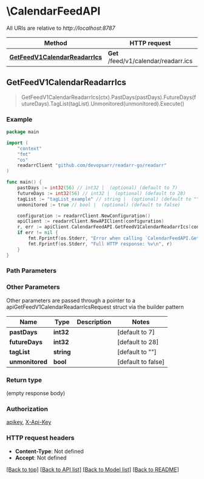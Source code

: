 # \CalendarFeedAPI

All URIs are relative to *http://localhost:8787*

Method | HTTP request | Description
------------- | ------------- | -------------
[**GetFeedV1CalendarReadarrIcs**](CalendarFeedAPI.md#GetFeedV1CalendarReadarrIcs) | **Get** /feed/v1/calendar/readarr.ics | 



## GetFeedV1CalendarReadarrIcs

> GetFeedV1CalendarReadarrIcs(ctx).PastDays(pastDays).FutureDays(futureDays).TagList(tagList).Unmonitored(unmonitored).Execute()



### Example

```go
package main

import (
	"context"
	"fmt"
	"os"
	readarrClient "github.com/devopsarr/readarr-go/readarr"
)

func main() {
	pastDays := int32(56) // int32 |  (optional) (default to 7)
	futureDays := int32(56) // int32 |  (optional) (default to 28)
	tagList := "tagList_example" // string |  (optional) (default to "")
	unmonitored := true // bool |  (optional) (default to false)

	configuration := readarrClient.NewConfiguration()
	apiClient := readarrClient.NewAPIClient(configuration)
	r, err := apiClient.CalendarFeedAPI.GetFeedV1CalendarReadarrIcs(context.Background()).PastDays(pastDays).FutureDays(futureDays).TagList(tagList).Unmonitored(unmonitored).Execute()
	if err != nil {
		fmt.Fprintf(os.Stderr, "Error when calling `CalendarFeedAPI.GetFeedV1CalendarReadarrIcs``: %v\n", err)
		fmt.Fprintf(os.Stderr, "Full HTTP response: %v\n", r)
	}
}
```

### Path Parameters



### Other Parameters

Other parameters are passed through a pointer to a apiGetFeedV1CalendarReadarrIcsRequest struct via the builder pattern


Name | Type | Description  | Notes
------------- | ------------- | ------------- | -------------
 **pastDays** | **int32** |  | [default to 7]
 **futureDays** | **int32** |  | [default to 28]
 **tagList** | **string** |  | [default to &quot;&quot;]
 **unmonitored** | **bool** |  | [default to false]

### Return type

 (empty response body)

### Authorization

[apikey](../README.md#apikey), [X-Api-Key](../README.md#X-Api-Key)

### HTTP request headers

- **Content-Type**: Not defined
- **Accept**: Not defined

[[Back to top]](#) [[Back to API list]](../README.md#documentation-for-api-endpoints)
[[Back to Model list]](../README.md#documentation-for-models)
[[Back to README]](../README.md)

